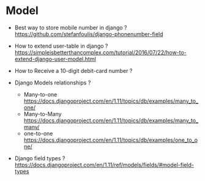 # Model
- Best way to store mobile number in django ?
https://github.com/stefanfoulis/django-phonenumber-field

- How to extend user-table in django ?
https://simpleisbetterthancomplex.com/tutorial/2016/07/22/how-to-extend-django-user-model.html

- How to Receive a 10-digit debit-card number ?

- Django Models relationships ?
  - Many-to-one
    https://docs.djangoproject.com/en/1.11/topics/db/examples/many_to_one/
  - Many-to-Many
    https://docs.djangoproject.com/en/1.11/topics/db/examples/many_to_many/
  - one-to-one
    https://docs.djangoproject.com/en/1.11/topics/db/examples/one_to_one/

- Django field types ?
https://docs.djangoproject.com/en/1.11/ref/models/fields/#model-field-types

